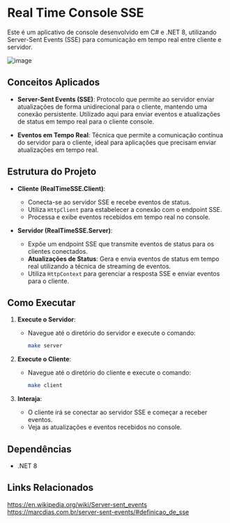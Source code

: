 # Real Time Console SSE

Este é um aplicativo de console desenvolvido em C# e .NET 8, utilizando Server-Sent Events (SSE) para comunicação em tempo real entre cliente e servidor.

![image](https://github.com/user-attachments/assets/61710f23-8105-4127-9d03-9c520b3bcffc)


## Conceitos Aplicados

- **Server-Sent Events (SSE)**: Protocolo que permite ao servidor enviar atualizações de forma unidirecional para o cliente, mantendo uma conexão persistente. Utilizado aqui para enviar eventos e atualizações de status em tempo real para o cliente console.

- **Eventos em Tempo Real**: Técnica que permite a comunicação contínua do servidor para o cliente, ideal para aplicações que precisam enviar atualizações em tempo real.

## Estrutura do Projeto

- **Cliente (RealTimeSSE.Client)**:
  - Conecta-se ao servidor SSE e recebe eventos de status.
  - Utiliza `HttpClient` para estabelecer a conexão com o endpoint SSE.
  - Processa e exibe eventos recebidos em tempo real no console.

- **Servidor (RealTimeSSE.Server)**:
  - Expõe um endpoint SSE que transmite eventos de status para os clientes conectados.
  - **Atualizações de Status**: Gera e envia eventos de status em tempo real utilizando a técnica de streaming de eventos.
  - Utiliza `HttpContext` para gerenciar a resposta SSE e enviar eventos para o cliente.

## Como Executar

1. **Execute o Servidor**:
   - Navegue até o diretório do servidor e execute o comando:
     ```bash
     make server
     ```

2. **Execute o Cliente**:
   - Navegue até o diretório do cliente e execute o comando:
     ```bash
     make client
     ```

3. **Interaja**:
   - O cliente irá se conectar ao servidor SSE e começar a receber eventos.
   - Veja as atualizações e eventos recebidos no console.

## Dependências

- .NET 8

## Links Relacionados

https://en.wikipedia.org/wiki/Server-sent_events </br>
https://marcdias.com.br/server-sent-events/#definicao_de_sse </br>

</br>
